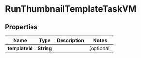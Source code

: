 

# RunThumbnailTemplateTaskVM


## Properties

| Name | Type | Description | Notes |
|------------ | ------------- | ------------- | -------------|
|**templateId** | **String** |  |  [optional] |



